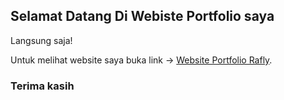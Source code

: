 ## Selamat Datang Di Webiste Portfolio saya

Langsung saja!

Untuk melihat website saya buka link -> [Website Portfolio Rafly](https://http://raflyyunandi.github.io/).


### Terima kasih


